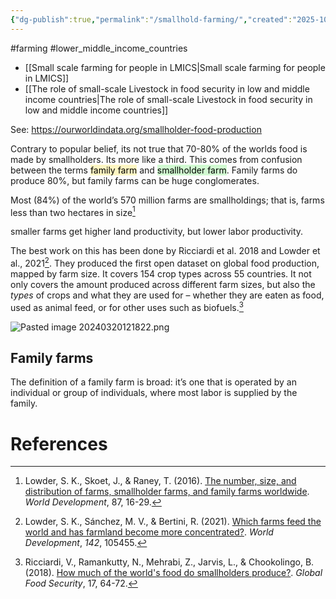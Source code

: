 ```yaml
---
{"dg-publish":true,"permalink":"/smallhold-farming/","created":"2025-10-23T17:42:47.392+01:00","updated":"2025-10-23T18:06:08.712+01:00"}
---
```


#farming #lower_middle_income_countries 

- [[Small scale farming for people in LMICS\|Small scale farming for people in LMICS]]
- [[The role of small-scale Livestock in food security in low and middle income countries\|The role of small-scale Livestock in food security in low and middle income countries]]

See: https://ourworldindata.org/smallholder-food-production

Contrary to popular belief, its not true that 70-80% of the worlds food is made by smallholders. Its more like a third. This comes from confusion between the terms <mark style="background: #FFF3A3A6;">family farm</mark> and <mark style="background: #BBFABBA6;">smallholder farm</mark>. Family farms do produce 80%, but family farms can be huge conglomerates.

Most (84%) of the world’s 570 million farms are smallholdings; that is, farms less than two hectares in size[^1]

smaller farms get higher land productivity, but lower labor productivity.

The best work on this has been done by Ricciardi et al. 2018 and Lowder et al., 2021[^3]. They produced the first open dataset on global food production, mapped by farm size. It covers 154 crop types across 55 countries. It not only covers the amount produced across different farm sizes, but also the _types_ of crops and what they are used for – whether they are eaten as food, used as animal feed, or for other uses such as biofuels.[^2]

![Pasted image 20240320121822.png](/img/user/Pasted%20image%2020240320121822.png)

## Family farms
The definition of a family farm is broad: it’s one that is operated by an individual or group of individuals, where most labor is supplied by the family.
# References
[^1]: Lowder, S. K., Skoet, J., & Raney, T. (2016). [The number, size, and distribution of farms, smallholder farms, and family farms worldwide](https://www.sciencedirect.com/science/article/pii/S0305750X15002703). _World Development_, 87, 16-29.
[^2]: Ricciardi, V., Ramankutty, N., Mehrabi, Z., Jarvis, L., & Chookolingo, B. (2018). [How much of the world's food do smallholders produce?](https://www.sciencedirect.com/science/article/pii/S2211912417301293). _Global Food Security_, 17, 64-72.
[^3]: Lowder, S. K., Sánchez, M. V., & Bertini, R. (2021). [Which farms feed the world and has farmland become more concentrated?](https://www.sciencedirect.com/science/article/pii/S0305750X2100067X). _World Development_, _142_, 105455.